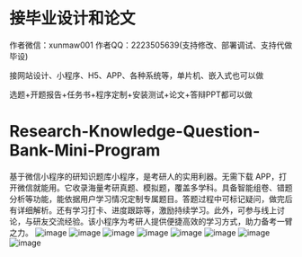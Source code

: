 # 接毕业设计和论文
作者微信：xunmaw001  作者QQ：2223505639(支持修改、部署调试、支持代做毕设)

接网站设计、小程序、H5、APP、各种系统等，单片机、嵌入式也可以做

选题+开题报告+任务书+程序定制+安装测试+论文+答辩PPT都可以做
# Research-Knowledge-Question-Bank-Mini-Program
基于微信小程序的研知识题库小程序，是考研人的实用利器。无需下载 APP，打开微信就能用。它收录海量考研真题、模拟题，覆盖多学科。具备智能组卷、错题分析等功能，能依据用户学习情况定制专属题目。答题过程中可标记疑问，做完后有详细解析。还有学习打卡、进度跟踪等，激励持续学习。此外，可参与线上讨论，与研友交流经验。该小程序为考研人提供便捷高效的学习方式，助力备考一臂之力。 
![image](https://github.com/user-attachments/assets/0ee4e045-8d05-42f2-b924-7dd5512eff96)
![image](https://github.com/user-attachments/assets/d155a24c-a91d-4f37-b74e-5009e3d7239b)
![image](https://github.com/user-attachments/assets/f614dede-ee63-4bc7-a57c-7959e191eb23)
![image](https://github.com/user-attachments/assets/0cf4b31e-9753-4264-bd79-1fa945a70894)
![image](https://github.com/user-attachments/assets/17d8ad88-ada1-401e-b083-6015b8c5a911)
![image](https://github.com/user-attachments/assets/da00a64d-01f1-4aab-b765-6a71e1dd40c1)
![image](https://github.com/user-attachments/assets/16012d3c-b254-4bd0-b706-59460a23dc4d)
![image](https://github.com/user-attachments/assets/9e55a7ef-7946-4176-b26c-06b909c160bf)
